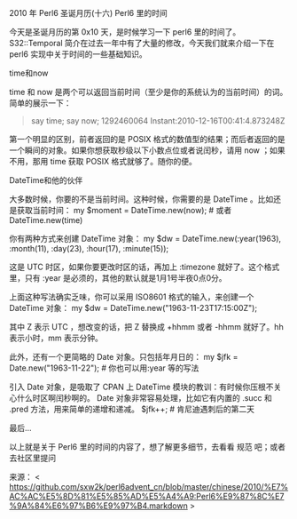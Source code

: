 2010 年 Perl6 圣诞月历(十六) Perl6 里的时间

今天是圣诞月历的第 0x10 天，是时候学习一下 perl6 里的时间了。 S32::Temporal 简介在过去一年中有了大量的修改，今天我们就来介绍一下在 perl6 实现中关于时间的一些基础知识。

time和now

time 和 now 是两个可以返回当前时间（至少是你的系统认为的当前时间）的词。简单的展示一下：

> say time; say now;
1292460064
Instant:2010-12-16T00:41:4.873248Z

第一个明显的区别，前者返回的是 POSIX 格式的数值型的结果；而后者返回的是一个瞬间的对象。如果你想获取秒级以下小数点位或者说闰秒，请用 now ；如果不用，那用 time 获取 POSIX 格式就够了。随你的便。

DateTime和他的伙伴

大多数时候，你要的不是当前时间。这种时候，你需要的是 DateTime 。比如还是获取当前时间：
my $moment = DateTime.new(now); # 或者DateTime.new(time)

你有两种方式来创建 DateTime 对象：
my $dw = DateTime.new(:year(1963), :month(11), :day(23), :hour(17), :minute(15));

这是 UTC 时区，如果你要更改时区的话，再加上 :timezone 就好了。这个格式里，只有 :year 是必须的，其他的默认就是1月1号半夜0点0分。

上面这种写法确实乏味，你可以采用 ISO8601 格式的输入，来创建一个 DateTime 对象：
my $dw = DateTime.new("1963-11-23T17:15:00Z");

其中 Z 表示 UTC ，想改变的话，把 Z 替换成 +hhmm 或者 -hhmm 就好了。hh 表示小时，mm 表示分钟。

此外，还有一个更简略的 Date 对象。只包括年月日的：
my $jfk = Date.new("1963-11-22"); # 你也可以用:year 等的写法

引入 Date 对象，是吸取了 CPAN 上 DateTime 模块的教训：有时候你压根不关心什么时区啊闰秒啊的。 Date 对象非常容易处理，比如它有内置的 .succ 和 .pred 方法，用来简单的递增和递减。
$jfk++; # 肯尼迪遇刺后的第二天

最后…

以上就是关于 Perl6 里的时间的内容了，想了解更多细节，去看看 规范 吧；或者去社区里提问

来源： < https://github.com/sxw2k/perl6advent_cn/blob/master/chinese/2010/%E7%AC%AC%E5%8D%81%E5%85%AD%E5%A4%A9:Perl6%E9%87%8C%E7%9A%84%E6%97%B6%E9%97%B4.markdown >  